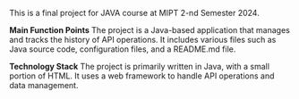 This is a final project for JAVA course at MIPT 2-nd Semester 2024.

**Main Function Points**
The project is a Java-based application that manages and tracks the history of API operations.
It includes various files such as Java source code, configuration files, and a README.md file.

**Technology Stack**
The project is primarily written in Java, with a small portion of HTML.
It uses a web framework to handle API operations and data management.
